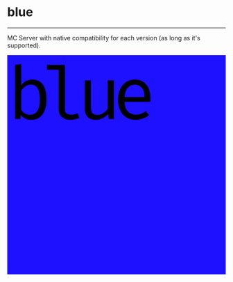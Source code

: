 # blue

---

MC Server with native compatibility for each version (as long as it's supported).

![blue logo](logo.png)
